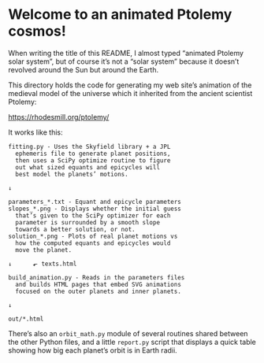 
# Welcome to an animated Ptolemy cosmos!

When writing the title of this README,
I almost typed “animated Ptolemy solar system”,
but of course it’s not a “solar system”
because it doesn’t revolved around the Sun
but around the Earth.

This directory holds the code
for generating my web site’s animation
of the medieval model of the universe
which it inherited from the ancient scientist Ptolemy:

https://rhodesmill.org/ptolemy/

It works like this:

    fitting.py - Uses the Skyfield library + a JPL
      ephemeris file to generate planet positions,
      then uses a SciPy optimize routine to figure
      out what sized equants and epicycles will
      best model the planets’ motions.

    ↓

    parameters_*.txt - Equant and epicycle parameters
    slopes_*.png - Displays whether the initial guess
      that’s given to the SciPy optimizer for each
      parameter is surrounded by a smooth slope
      towards a better solution, or not.
    solution_*.png - Plots of real planet motions vs
      how the computed equants and epicycles would
      move the planet.

    ↓      ⬐ texts.html

    build_animation.py - Reads in the parameters files
      and builds HTML pages that embed SVG animations
      focused on the outer planets and inner planets.

    ↓

    out/*.html


There’s also an `orbit_math.py` module of several
routines shared between the other Python files,
and a little `report.py` script that displays a quick
table showing how big each planet’s orbit is
in Earth radii.
